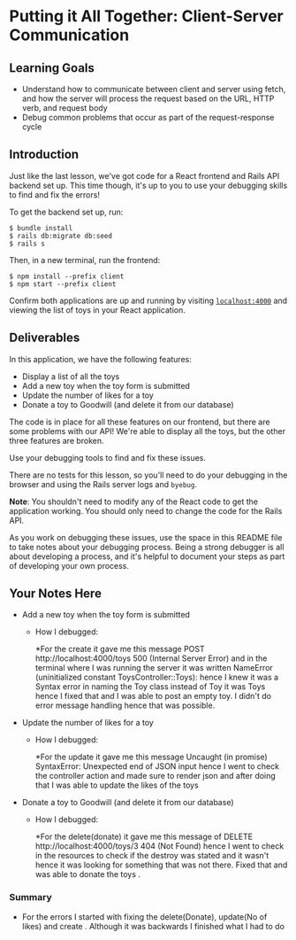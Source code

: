 # Putting it All Together: Client-Server Communication

## Learning Goals

- Understand how to communicate between client and server using fetch, and how
  the server will process the request based on the URL, HTTP verb, and request
  body
- Debug common problems that occur as part of the request-response cycle

## Introduction

Just like the last lesson, we've got code for a React frontend and Rails API
backend set up. This time though, it's up to you to use your debugging skills to
find and fix the errors!

To get the backend set up, run:

```console
$ bundle install
$ rails db:migrate db:seed
$ rails s
```

Then, in a new terminal, run the frontend:

```console
$ npm install --prefix client
$ npm start --prefix client
```

Confirm both applications are up and running by visiting
[`localhost:4000`](http://localhost:4000) and viewing the list of toys in your
React application.

## Deliverables

In this application, we have the following features:

- Display a list of all the toys
- Add a new toy when the toy form is submitted
- Update the number of likes for a toy
- Donate a toy to Goodwill (and delete it from our database)

The code is in place for all these features on our frontend, but there are some
problems with our API! We're able to display all the toys, but the other three
features are broken.

Use your debugging tools to find and fix these issues.

There are no tests for this lesson, so you'll need to do your debugging in the
browser and using the Rails server logs and `byebug`.

**Note**: You shouldn't need to modify any of the React code to get the
application working. You should only need to change the code for the Rails API.

As you work on debugging these issues, use the space in this README file to take
notes about your debugging process. Being a strong debugger is all about
developing a process, and it's helpful to document your steps as part of
developing your own process.

## Your Notes Here

- Add a new toy when the toy form is submitted

  - How I debugged: 

      *For the create it gave me this message POST http://localhost:4000/toys 500 (Internal Server Error) and in the terminal where I was running the server it was written NameError (uninitialized constant ToysController::Toys): hence I knew it was a Syntax error in naming the Toy class instead of Toy it was Toys hence I fixed that and I was able to post an empty toy. I didn't do error message handling hence that was possible. 

- Update the number of likes for a toy

  - How I debugged: 

      *For the update it gave me this message Uncaught (in promise) SyntaxError: Unexpected end of JSON input hence I went to check the controller action and made sure to render json and after doing that I was able to update the likes of the toys

- Donate a toy to Goodwill (and delete it from our database)

  - How I debugged:

      *For the delete(donate) it gave me this message of DELETE http://localhost:4000/toys/3 404 (Not Found) hence I went to check in the resources to check if the destroy was stated and it wasn't hence it was looking for something that was not there. Fixed that and was able to donate the toys .



### Summary 

  - For the errors I started with fixing the delete(Donate), update(No of likes) and create . Although it was backwards I finished what I had to do

